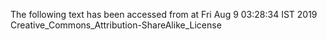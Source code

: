 The following text has been accessed from at Fri Aug 9 03:28:34 IST 2019
Creative_Commons_Attribution-ShareAlike_License
